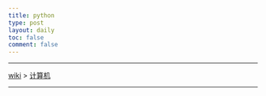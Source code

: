 ```yaml
---
title: python
type: post
layout: daily
toc: false
comment: false
---
```

---
[wiki](/gknows/wiki) > [计算机](/gknows/计算机)

---

